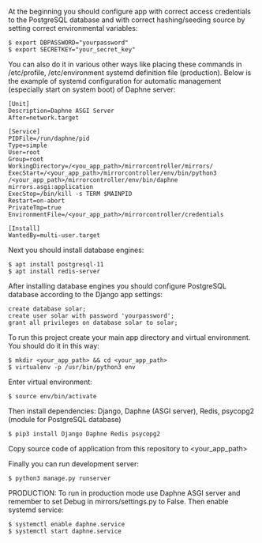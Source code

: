 At the beginning you should configure app with correct access credentials to the PostgreSQL database and with correct hashing/seeding source by setting correct environmental variables:
	
	$ export DBPASSWORD="yourpassword"
	$ export SECRETKEY="your_secret_key"

You can also do it in various other ways like placing these commands in /etc/profile, /etc/environment systemd definition file (production).
Below is the example of systemd configuration for automatic management (especially start on system boot) of Daphne server:

	[Unit]
	Description=Daphne ASGI Server
	After=network.target

	[Service]
	PIDFile=/run/daphne/pid
	Type=simple
	User=root
	Group=root
	WorkingDirectory=/<you_app_path>/mirrorcontroller/mirrors/
	ExecStart=/<your_app_path>/mirrorcontroller/env/bin/python3 /<your_app_path>/mirrorcontroller/env/bin/daphne mirrors.asgi:application
	ExecStop=/bin/kill -s TERM $MAINPID
	Restart=on-abort
	PrivateTmp=true
	EnvironmentFile=/<your_app_path>/mirrorcontroller/credentials	

	[Install]
	WantedBy=multi-user.target

Next you should install database engines:
	
	$ apt install postgresql-11
	$ apt install redis-server

After installing database engines you should configure PostgreSQL database according to the Django app settings:

	create database solar;
	create user solar with password 'yourpassword';
	grant all privileges on database solar to solar;

To run this project create your main app directory and virtual environment. You should do it in this way:
	
	$ mkdir <your_app_path> && cd <your_app_path>
	$ virtualenv -p /usr/bin/python3 env

Enter virtual environment:
	
	$ source env/bin/activate
 
Then install dependencies: Django, Daphne (ASGI server), Redis, psycopg2 (module for PostgreSQL database)
	
	$ pip3 install Django Daphne Redis psycopg2

Copy source code of application from this repository to <your_app_path>

Finally you can run development server:

	$ python3 manage.py runserver

PRODUCTION:
To run in production mode use Daphne ASGI server and remember to set Debug in mirrors/settings.py to False.
Then enable systemd service:

	$ systemctl enable daphne.service
	$ systemctl start daphne.service

